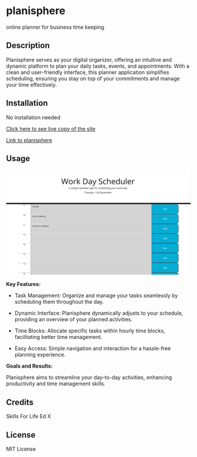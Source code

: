 # planisphere

online planner for business time keeping

## Description

Planisphere serves as your digital organizer, offering an intuitive and dynamic platform to plan your daily tasks, events, and appointments. With a clean and user-friendly interface, this planner application simplifies scheduling, ensuring you stay on top of your commitments and manage your time effectively.

## Installation

No installation needed

[Click here to see live copy of the site](https://lav3ll.github.io/planisphere)

[Link to planisphere](https://github.com/lav3ll/planisphere)

## Usage

![Screenhot of the front page of planisphere](./sc.png)

**Key Features:**

- Task Management: Organize and manage your tasks seamlessly by scheduling them throughout the day.

- Dynamic Interface: Planisphere dynamically adjusts to your schedule, providing an overview of your planned activities.

- Time Blocks: Allocate specific tasks within hourly time blocks, facilitating better time management.

- Easy Access: Simple navigation and interaction for a hassle-free planning experience.

**Goals and Results:**

Planisphere aims to streamline your day-to-day activities, enhancing productivity and time management skills.

## Credits

Skills For Life
Ed X

## License

MIT License
